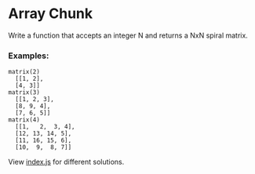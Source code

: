 # Array Chunk

Write a function that accepts an integer N and returns a NxN spiral matrix.

### Examples:

```
matrix(2)
  [[1, 2],
  [4, 3]]
matrix(3)
  [[1, 2, 3],
  [8, 9, 4],
  [7, 6, 5]]
matrix(4)
  [[1,   2,  3, 4],
  [12, 13, 14, 5],
  [11, 16, 15, 6],
  [10,  9,  8, 7]]
```

View [index.js](index.js) for different solutions.